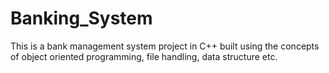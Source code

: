 # Banking_System
This is a bank management system project in C++ built using the concepts of object oriented programming, file handling, data structure etc.
